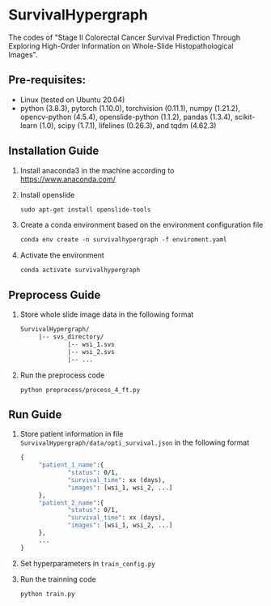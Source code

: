 # SurvivalHypergraph

The codes of "Stage II Colorectal Cancer Survival Prediction Through Exploring High-Order Information on Whole-Slide Histopathological Images".



## Pre-requisites:

- Linux (tested on Ubuntu 20.04)
- python (3.8.3), pytorch (1.10.0), torchvision (0.11.1), numpy (1.21.2), opencv-python (4.5.4), openslide-python (1.1.2), pandas (1.3.4), scikit-learn (1.0), scipy (1.7.1), lifelines (0.26.3), and tqdm (4.62.3)



## Installation Guide

1. Install anaconda3 in the machine according to https://www.anaconda.com/

   

2. Install openslide

   ```makefile
   sudo apt-get install openslide-tools
   ```

   

3. Create a conda environment based on the environment configuration file

   ```makefile
   conda env create -n survivalhypergraph -f enviroment.yaml
   ```

   

4. Activate the environment

   ```
   conda activate survivalhypergraph
   ```



## Preprocess Guide

1. Store whole slide image data in the following format

   ```makefile
   SurvivalHypergraph/
   		|-- svs_directory/
   				|-- wsi_1.svs
   				|-- wsi_2.svs
   				|-- ...
   ```

   

2. Run the preprocess code

   ```
   python preprocess/process_4_ft.py
   ```



## Run Guide

1. Store patient information in file `SurvivalHypergraph/data/opti_survival.json` in the following format

   ```makefile
   {
   		"patient_1_name":{
   				"status": 0/1,
   				"survival_time": xx (days),
   				"images": [wsi_1, wsi_2, ...]
   		},
   		"patient_2_name":{
   				"status": 0/1,
   				"survival_time": xx (days),
   				"images": [wsi_1, wsi_2, ...]
   		},
   		...
   }
   ```

   

2. Set hyperparameters in `train_config.py`

   

3. Run the trainning code

   ```makefile
   python train.py
   ```

   